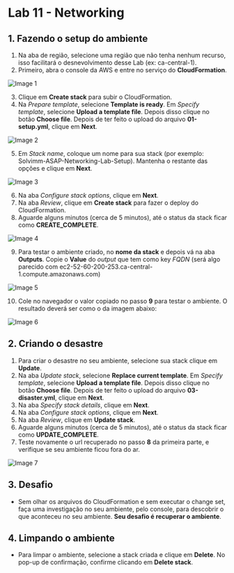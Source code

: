 # Lab 11 - Networking


## 1. Fazendo o setup do ambiente

1. Na aba de região, selecione uma região que não tenha nenhum recurso, isso facilitará o desnevolvimento desse Lab (ex: ca-central-1).
2. Primeiro, abra o console da AWS e entre no serviço do **CloudFormation**.

![Image 1](../img/011-01.png)

3. Clique em **Create stack** para subir o CloudFormation.
4. Na *Prepare template*, selecione **Template is ready**. Em *Specify template*, selecione **Upload a template file**. Depois disso clique no botão **Choose file**. Depois de ter feito o upload do arquivo **01-setup.yml**, clique em **Next**.

![Image 2](../img/011-02.png)

5. Em *Stack name*, coloque um nome para sua stack (por exemplo: Solvimm-ASAP-Networking-Lab-Setup). Mantenha o restante das opções e clique em **Next**.

![Image 3](../img/011-03.png)

6. Na aba *Configure stack options*, clique em **Next**.
7. Na aba *Review*, clique em **Create stack** para fazer o deploy do CloudFormation.
8. Aguarde alguns minutos (cerca de 5 minutos), até o status da stack ficar como **CREATE_COMPLETE**.

![Image 4](../img/011-04.png)

9. Para testar o ambiente criado, no **nome da stack** e depois vá na aba **Outputs**. Copie o **Value** do *output* que tem como key *FQDN* (será algo parecido com ec2-52-60-200-253.ca-central-1.compute.amazonaws.com)

![Image 5](../img/011-05.png)

10. Cole no navegador o valor copiado no passo **9** para testar o ambiente. O resultado deverá ser como o da imagem abaixo:

![Image 6](../img/011-06.png)

## 2. Criando o desastre

1. Para criar o desastre no seu ambiente, selecione sua stack clique em **Update**.
2. Na aba *Update stack*, selecione **Replace current template**. Em *Specify template*, selecione **Upload a template file**. Depois disso clique no botão **Choose file**. Depois de ter feito o upload do arquivo **03-disaster.yml**, clique em **Next**.
3. Na aba *Specify stack details*, clique em **Next**.
4. Na aba *Configure stack options*, clique em **Next**.
5. Na aba *Review*, clique em **Update stack**.
6. Aguarde alguns minutos (cerca de 5 minutos), até o status da stack ficar como **UPDATE_COMPLETE**. 
7. Teste novamente o url recuperado no passo **8** da primeira parte, e verifique se seu ambiente ficou fora do ar.

![Image 7](../img/011-07.png)

## 3. Desafio

 - Sem olhar os arquivos do CloudFormation e sem executar o change set, faça uma investigação no seu ambiente, pelo console, para descobrir o que aconteceu no seu ambiente. **Seu desafio é recuperar o ambiente**.

 ## 4. Limpando o ambiente

 - Para limpar o ambiente, selecione a stack criada e clique em **Delete**. No pop-up de confirmação, confirme clicando em **Delete stack**.
 